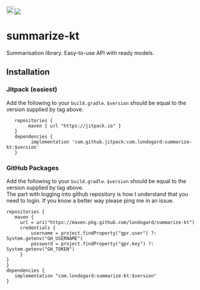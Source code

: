 <a href='https://ko-fi.com/O5O819SEH' target='_blank'><img height='22' style='border:0px;height:22px;' src='https://az743702.vo.msecnd.net/cdn/kofi2.png?v=2' border='0' alt='Buy Me a Coffee at ko-fi.com' /></a>[![](https://jitpack.io/v/com.londogard/summarize-kt.svg)](https://jitpack.io/#com.londogard/summarize-kt)

# summarize-kt
Summarisation library. Easy-to-use API with ready models.

## Installation
### Jitpack (easiest)
Add the following to your `build.gradle`. `$version` should be equal to the version supplied by tag above.
```
   repositories {
        maven { url "https://jitpack.io" }
   }
   dependencies {
         implementation 'com.github.jitpack:com.londogard:summarize-kt:$version'
   }
```
### GitHub Packages
Add the following to your `build.gradle`. `$version` should be equal to the version supplied by tag above.  
The part with logging into github repository is how I understand that you need to login. If you know a better way please ping me in an issue.
```
repositories {
   maven {
     url = uri("https://maven.pkg.github.com/londogard/summarize-kt")
     credentials {
         username = project.findProperty("gpr.user") ?: System.getenv("GH_USERNAME")
         password = project.findProperty("gpr.key") ?: System.getenv("GH_TOKEN")
     }
}
}
dependencies {
   implementation "com.londogard:summarize-kt:$version"
}
```
